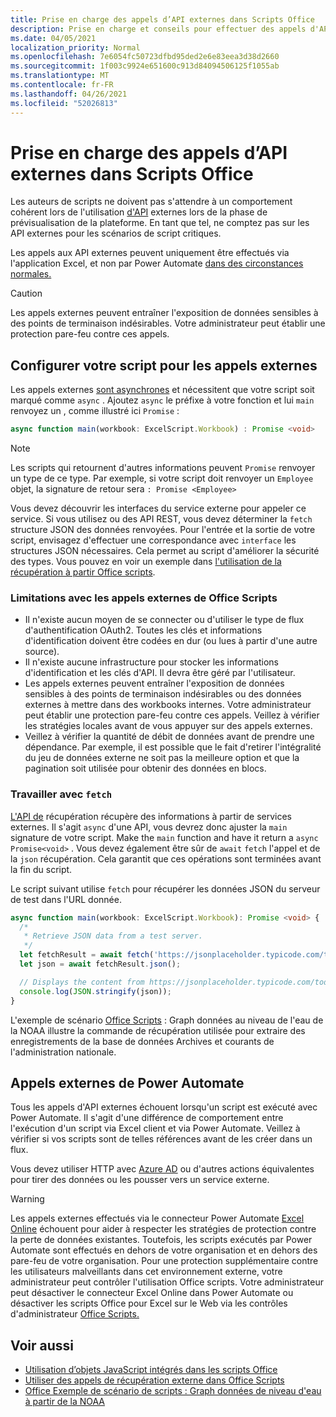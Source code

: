 ```yaml
---
title: Prise en charge des appels d’API externes dans Scripts Office
description: Prise en charge et conseils pour effectuer des appels d'API externes dans Office script.
ms.date: 04/05/2021
localization_priority: Normal
ms.openlocfilehash: 7e6054fc50723dfbd95ded2e6e83eea3d38d2660
ms.sourcegitcommit: 1f003c9924e651600c913d84094506125f1055ab
ms.translationtype: MT
ms.contentlocale: fr-FR
ms.lasthandoff: 04/26/2021
ms.locfileid: "52026813"
---
```

# <a name="external-api-call-support-in-office-scripts"></a>Prise en charge des appels d’API externes dans Scripts Office

Les auteurs de scripts ne doivent pas s'attendre à un comportement cohérent lors de l'utilisation [d'API](https://developer.mozilla.org/docs/Web/API) externes lors de la phase de prévisualisation de la plateforme. En tant que tel, ne comptez pas sur les API externes pour les scénarios de script critiques.

Les appels aux API externes peuvent uniquement être effectués via l'application Excel, et non par Power Automate [dans des circonstances normales.](#external-calls-from-power-automate)

> [!CAUTION]
> Les appels externes peuvent entraîner l'exposition de données sensibles à des points de terminaison indésirables. Votre administrateur peut établir une protection pare-feu contre ces appels.

## <a name="configure-your-script-for-external-calls"></a>Configurer votre script pour les appels externes

Les appels externes [sont asynchrones](https://developer.mozilla.org/docs/Learn/JavaScript/Asynchronous/Async_await) et nécessitent que votre script soit marqué comme `async` . Ajoutez `async` le préfixe à votre fonction et lui `main` renvoyez un , comme illustré ici `Promise` :

```typescript
async function main(workbook: ExcelScript.Workbook) : Promise <void>
```

> [!NOTE]
> Les scripts qui retournent d'autres informations peuvent `Promise` renvoyer un type de ce type. Par exemple, si votre script doit renvoyer un `Employee` objet, la signature de retour sera `: Promise <Employee>`

Vous devez découvrir les interfaces du service externe pour appeler ce service. Si vous utilisez ou des API REST, vous devez déterminer la `fetch` structure JSON des données renvoyées. [](https://wikipedia.org/wiki/Representational_state_transfer) Pour l'entrée et la sortie de votre script, envisagez d'effectuer une correspondance avec `interface` les structures JSON nécessaires. Cela permet au script d'améliorer la sécurité des types. Vous pouvez en voir un exemple dans [l'utilisation de la récupération à partir Office scripts](../resources/samples/external-fetch-calls.md).

### <a name="limitations-with-external-calls-from-office-scripts"></a>Limitations avec les appels externes de Office Scripts

* Il n'existe aucun moyen de se connecter ou d'utiliser le type de flux d'authentification OAuth2. Toutes les clés et informations d'identification doivent être codées en dur (ou lues à partir d'une autre source).
* Il n'existe aucune infrastructure pour stocker les informations d'identification et les clés d'API. Il devra être géré par l'utilisateur.
* Les appels externes peuvent entraîner l'exposition de données sensibles à des points de terminaison indésirables ou des données externes à mettre dans des workbooks internes. Votre administrateur peut établir une protection pare-feu contre ces appels. Veillez à vérifier les stratégies locales avant de vous appuyer sur des appels externes.
* Veillez à vérifier la quantité de débit de données avant de prendre une dépendance. Par exemple, il est possible que le fait d'retirer l'intégralité du jeu de données externe ne soit pas la meilleure option et que la pagination soit utilisée pour obtenir des données en blocs.

### <a name="working-with-fetch"></a>Travailler avec `fetch`

[L'API de](https://developer.mozilla.org/docs/Web/API/Fetch_API) récupération récupère des informations à partir de services externes. Il s'agit `async` d'une API, vous devrez donc ajuster la `main` signature de votre script. Make the `main` function and have it return a `async` `Promise<void>` . Vous devez également être sûr de `await` `fetch` l'appel et de la `json` récupération. Cela garantit que ces opérations sont terminées avant la fin du script.

Le script suivant utilise `fetch` pour récupérer les données JSON du serveur de test dans l'URL donnée.

```TypeScript
async function main(workbook: ExcelScript.Workbook): Promise <void> {
  /* 
   * Retrieve JSON data from a test server.
   */
  let fetchResult = await fetch('https://jsonplaceholder.typicode.com/todos/1');
  let json = await fetchResult.json();

  // Displays the content from https://jsonplaceholder.typicode.com/todos/1
  console.log(JSON.stringify(json));
}
```

L'exemple de scénario [Office Scripts](../resources/scenarios/noaa-data-fetch.md) : Graph données au niveau de l'eau de la NOAA illustre la commande de récupération utilisée pour extraire des enregistrements de la base de données Archives et courants de l'administration nationale.

## <a name="external-calls-from-power-automate"></a>Appels externes de Power Automate

Tous les appels d'API externes échouent lorsqu'un script est exécuté avec Power Automate. Il s'agit d'une différence de comportement entre l'exécution d'un script via Excel client et via Power Automate. Veillez à vérifier si vos scripts sont de telles références avant de les créer dans un flux.

Vous devez utiliser HTTP avec [Azure AD](/connectors/webcontents/) ou d'autres actions équivalentes pour tirer des données ou les pousser vers un service externe.

> [!WARNING]
> Les appels externes effectués via le connecteur Power Automate [Excel Online](/connectors/excelonlinebusiness) échouent pour aider à respecter les stratégies de protection contre la perte de données existantes. Toutefois, les scripts exécutés par Power Automate sont effectués en dehors de votre organisation et en dehors des pare-feu de votre organisation. Pour une protection supplémentaire contre les utilisateurs malveillants dans cet environnement externe, votre administrateur peut contrôler l'utilisation Office scripts. Votre administrateur peut désactiver le connecteur Excel Online dans Power Automate ou désactiver les scripts Office pour Excel sur le Web via les contrôles d'administrateur [Office Scripts.](/microsoft-365/admin/manage/manage-office-scripts-settings)

## <a name="see-also"></a>Voir aussi

* [Utilisation d’objets JavaScript intégrés dans les scripts Office](javascript-objects.md)
* [Utiliser des appels de récupération externe dans Office Scripts](../resources/samples/external-fetch-calls.md)
* [Office Exemple de scénario de scripts : Graph données de niveau d'eau à partir de la NOAA](../resources/scenarios/noaa-data-fetch.md)
